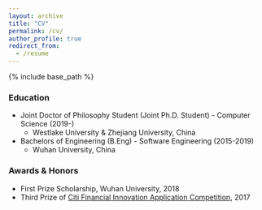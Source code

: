 ```yaml
---
layout: archive
title: "CV"
permalink: /cv/
author_profile: true
redirect_from:
  - /resume
---
```


{% include base_path %}

### Education

* Joint Doctor of Philosophy Student (Joint Ph.D. Student) - Computer Science (2019-)
  * Westlake University & Zhejiang University, China
* Bachelors of Engineering (B.Eng) - Software Engineering (2015-2019)
  * Wuhan University, China

### Awards & Honors

* First Prize Scholarship, Wuhan University, 2018
* Third Prize of [Citi Financial Innovation Application Competition](http://www.citigroup.com/china/csts/EducationProgram/AboutEducation_CFCcn.html), 2017

